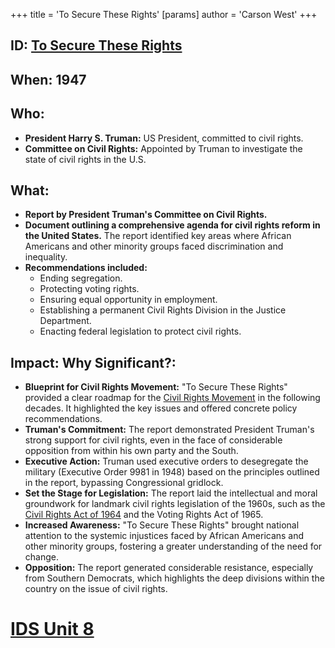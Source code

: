 +++
 title = 'To Secure These Rights'
[params]
	author = 'Carson West'
+++

## ID: [To Secure These Rights](./../to-secure-these-rights/) 
## When: 1947

## Who:
*   **President Harry S. Truman:** US President, committed to civil rights.
*   **Committee on Civil Rights:** Appointed by Truman to investigate the state of civil rights in the U.S.

## What:
*   **Report by President Truman's Committee on Civil Rights.**
*   **Document outlining a comprehensive agenda for civil rights reform in the United States.** The report identified key areas where African Americans and other minority groups faced discrimination and inequality.
*   **Recommendations included:**
    *   Ending segregation.
    *   Protecting voting rights.
    *   Ensuring equal opportunity in employment.
    *   Establishing a permanent Civil Rights Division in the Justice Department.
    *   Enacting federal legislation to protect civil rights.

## Impact: Why Significant?:
*   **Blueprint for Civil Rights Movement:** "To Secure These Rights" provided a clear roadmap for the [Civil Rights Movement](./../civil-rights-movement/) in the following decades. It highlighted the key issues and offered concrete policy recommendations.
*   **Truman's Commitment:** The report demonstrated President Truman's strong support for civil rights, even in the face of considerable opposition from within his own party and the South.
*   **Executive Action:**  Truman used executive orders to desegregate the military (Executive Order 9981 in 1948) based on the principles outlined in the report, bypassing Congressional gridlock.
*   **Set the Stage for Legislation:** The report laid the intellectual and moral groundwork for landmark civil rights legislation of the 1960s, such as the [Civil Rights Act of 1964](./../civil-rights-act-of-1964/) and the Voting Rights Act of 1965.
*   **Increased Awareness:**  "To Secure These Rights" brought national attention to the systemic injustices faced by African Americans and other minority groups, fostering a greater understanding of the need for change.
*   **Opposition:** The report generated considerable resistance, especially from Southern Democrats, which highlights the deep divisions within the country on the issue of civil rights.

# [IDS Unit 8](./../ids-unit-8/)